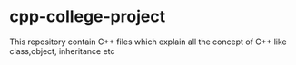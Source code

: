 # cpp-college-project
This repository contain C++ files which explain all the concept of C++ like class,object, inheritance etc
